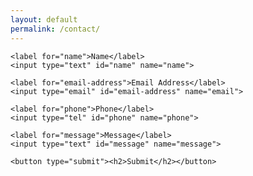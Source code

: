 ```yaml
---
layout: default
permalink: /contact/
---
```

<div class="splash-card">
  <form action="https://formkeep.com/f/770005ff69fe"
      accept-charset="UTF-8"
      enctype="multipart/form-data"
      method="POST">
    
    <label for="name">Name</label>
    <input type="text" id="name" name="name">

    <label for="email-address">Email Address</label>
    <input type="email" id="email-address" name="email">

    <label for="phone">Phone</label>
    <input type="tel" id="phone" name="phone">
    
    <label for="message">Message</label>
    <input type="text" id="message" name="message">

    <button type="submit"><h2>Submit</h2></button>
  </form>
</div>

